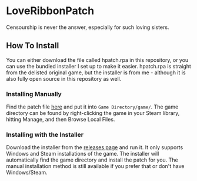 # LoveRibbonPatch
Censourship is never the answer, especially for such loving sisters.

## How To Install
You can either download the file called hpatch.rpa in this repository, or you can use the bundled installer I set up to make it easier. hpatch.rpa is straight from the delisted original game, but the installer is from me - although it is also fully open source in this repository as well.

### Installing Manually
Find the patch file [here](https://raw.githubusercontent.com/kleineluka/LoveRibbonPatch/refs/heads/main/hpatch.rpa) and put it into `Game Directory/game/`. The game directory can be found by right-clicking the game in your Steam library, hitting  Manage, and then Browse Local Files.

### Installing with the Installer
Download the installer from the [releases page](https://github.com/kleineluka/LoveRibbonPatch/releases/tag/Stable) and run it. It only supports Windows and Steam installations of the game. The installer will automatically find the game directory and install the patch for you. The manual installation method is still available if you prefer that or don't have Windows/Steam.